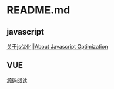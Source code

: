 # README.md

## javascript

[关于js优化||About Javascript Optimization](https://github.com/xyydd/blog-article/blob/master/javascript/About%20Javascript%20Optimization.md)

## VUE

[源码阅读](./VUE)

